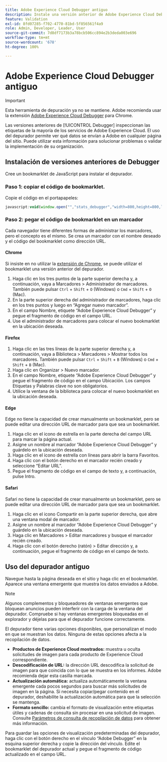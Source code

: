 ```yaml
---
title: Adobe Experience Cloud Debugger antiguo
description: Instale una versión anterior de Adobe Experience Cloud Debugger. Este depurador inspecciona las etiquetas de recopilación de datos y de Analytics, Target, Advertising Cloud e Identity Service.
feature: Validation
exl-id: 8fd07285-f702-4770-81bd-5f856561f4a9
role: Admin, Developer, Leader, User
source-git-commit: 7d8df7173b3a78bcb506cc894e2b3deda003e696
workflow-type: tm+mt
source-wordcount: '678'
ht-degree: 100%

---
```


# Adobe Experience Cloud Debugger antiguo

>[!IMPORTANT]
>
>Esta herramienta de depuración ya no se mantiene. Adobe recomienda usar la extensión [Adobe Experience Cloud Debugger](https://experienceleague.adobe.com/docs/debugger/using/experience-cloud-debugger.html?lang=es) para Chrome.

Las versiones anteriores de [!UICONTROL Debugger] inspeccionan las etiquetas de la mayoría de los servicios de Adobe Experience Cloud. El uso del depurador permite ver qué datos se envían a Adobe en cualquier página del sitio. Puede utilizar esta información para solucionar problemas o validar la implementación de su organización.

## Instalación de versiones anteriores de Debugger

Cree un bookmarklet de JavaScript para instalar el depurador.

### Paso 1: copiar el código de bookmarklet.

Copie el código en el portapapeles:

```JavaScript
javascript:void(window.open("","stats_debugger","width=800,height=800,location=0,menubar=0,status=1,toolbar=0,resizable=1,scrollbars=1").document.write("<script language=\"JavaScript\" id=dbg src=\"https://www.adobetag.com/d1/digitalpulsedebugger/live/DPD.js\"></"+"script>"+"<script language=\"JavaScript\">window.focus();</script>"));
```

### Paso 2: pegar el código de bookmarklet en un marcador

Cada navegador tiene diferentes formas de administrar los marcadores, pero el concepto es el mismo. Se crea un marcador con el nombre deseado y el código del bookmarklet como dirección URL.

#### Chrome

Si insiste en no utilizar la [extensión de Chrome](https://experienceleague.adobe.com/docs/debugger/using/experience-cloud-debugger.html?lang=es), se puede utilizar el bookmarklet una versión anterior del depurador.

1. Haga clic en los tres puntos de la parte superior derecha y, a continuación, vaya a Marcadores > Administrador de marcadores. También puede pulsar `Ctrl` + `Shift` + `O` (Windows) o `Cmd` + `Shift` + `O` (Mac).
2. En la parte superior derecha del administrador de marcadores, haga clic en los tres puntos y luego en “Agregar nuevo marcador”.
3. En el campo Nombre, etiquete “Adobe Experience Cloud Debugger” y pegue el fragmento de código en el campo URL.
4. Use el administrador de marcadores para colocar el nuevo bookmarklet en la ubicación deseada.

#### Firefox

1. Haga clic en las tres líneas de la parte superior derecha y, a continuación, vaya a Biblioteca > Marcadores > Mostrar todos los marcadores. También puede pulsar `Ctrl` + `Shift` + `B` (Windows) o `Cmd` + `Shift` + `B` (Mac).
2. Haga clic en Organizar > Nuevo marcador.
3. En el campo Nombre, etiquete “Adobe Experience Cloud Debugger” y pegue el fragmento de código en el campo Ubicación. Los campos Etiquetas y Palabras clave no son obligatorios.
4. Utilice la ventana de la biblioteca para colocar el nuevo bookmarklet en la ubicación deseada.

#### Edge

Edge no tiene la capacidad de crear manualmente un bookmarklet, pero se puede editar una dirección URL de marcador para que sea un bookmarklet.

1. Haga clic en el icono de estrella en la parte derecha del campo URL para marcar la página actual.
2. Asigne un nombre al marcador “Adobe Experience Cloud Debugger” y guárdelo en la ubicación deseada.
3. Haga clic en el icono de estrella con líneas para abrir la barra Favoritos.
4. Haga clic con el botón derecho en el marcador recién creado y seleccione “Editar URL”.
5. Pegue el fragmento de código en el campo de texto y, a continuación, pulse Intro.

#### Safari

Safari no tiene la capacidad de crear manualmente un bookmarklet, pero se puede editar una dirección URL de marcador para que sea un bookmarklet.

1. Haga clic en el icono Compartir en la parte superior derecha, que abre una ventana modal de marcador.
2. Asigne un nombre al marcador “Adobe Experience Cloud Debugger” y guárdelo en la ubicación deseada.
3. Haga clic en Marcadores > Editar marcadores y busque el marcador recién creado.
4. Haga clic con el botón derecho (ratón) > Editar dirección y, a continuación, pegue el fragmento de código en el campo de texto.

## Uso del depurador antiguo

Navegue hasta la página deseada en el sitio y haga clic en el bookmarklet. Aparece una ventana emergente que muestra los datos enviados a Adobe.

>[!NOTE]
>
>Algunos complementos y bloqueadores de ventanas emergentes que bloquean anuncios pueden interferir con la carga de la ventana del depurador. Compruebe si hay ventanas emergentes bloqueadas en el explorador y déjelas para que el depurador funcione correctamente.

El depurador tiene varias opciones disponibles, que personalizan el modo en que se muestran los datos. Ninguna de estas opciones afecta a la recopilación de datos.

* **Productos de Experience Cloud mostrados:** muestra u oculta solicitudes de imagen para cada producto de Experience Cloud correspondiente.
* **Descodificación de URL:** la dirección URL descodifica la solicitud de imagen para que coincida con lo que se muestra en los informes. Adobe recomienda dejar esta casilla marcada.
* **Actualización automática:** actualiza automáticamente la ventana emergente cada pocos segundos para buscar más solicitudes de imagen en la página. Si necesita copiar/pegar contenido en el depurador, deshabilite la actualización automática para que la selección se mantenga.
* **Formato sencillo:** cambia el formato de visualización entre etiquetas útiles y cadenas de consulta sin procesar en una solicitud de imagen. Consulte [Parámetros de consulta de recopilación de datos](query-parameters.md) para obtener más información.

Para guardar las opciones de visualización predeterminadas del depurador, haga clic con el botón derecho en el vínculo “Adobe Debugger” en la esquina superior derecha y copie la dirección del vínculo. Edite el bookmarklet del depurador actual y pegue el fragmento de código actualizado en el campo URL.
